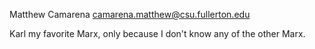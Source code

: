 Matthew Camarena
camarena.matthew@csu.fullerton.edu

Karl my favorite Marx, only because I don't know any of the other Marx.